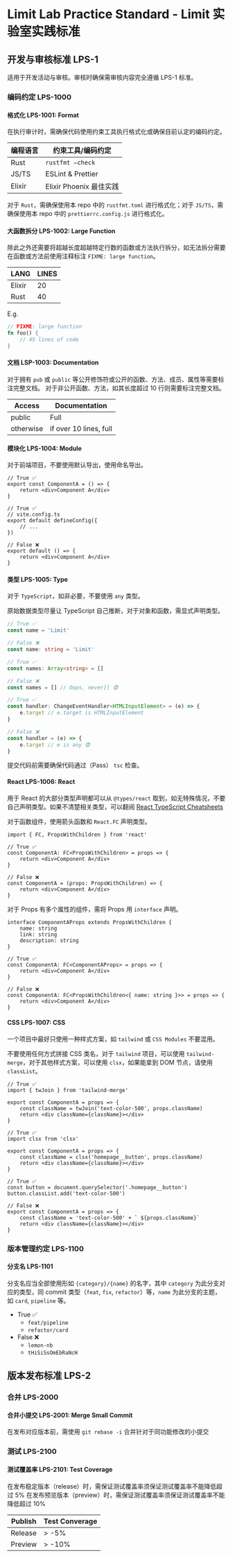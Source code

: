 # Limit Lab Practice Standard - Limit 实验室实践标准

## 开发与审核标准 LPS-1

适用于开发活动与审核。审核时确保需审核内容完全遵循 LPS-1 标准。

### 编码约定 LPS-1000

#### 格式化 LPS-1001: Format

在执行审计时，需确保代码使用约束工具执行格式化或确保目前认定的编码约定。

| 编程语言 | 约束工具/编码约定       |
| -------- | ----------------------- |
| Rust     | `rustfmt —check`        |
| JS/TS    | ESLint & Prettier       |
| Elixir   | Elixir Phoenix 最佳实践 | <!-- TODO: specific name? -->

对于 `Rust`，需确保使用本 repo 中的 `rustfmt.toml` 进行格式化；对于 `JS/TS`，需确保使用本 repo 中的 `prettierrc.config.js` 进行格式化。

#### 大函数拆分 LPS-1002: Large Function

除此之外还需要将超越长度超越特定行数的函数或方法执行拆分，如无法拆分需要在函数或方法前使用注释标注 `FIXME: large function`。

| LANG   | LINES |
| ------ | ----- |
| Elixir | 20    |
| Rust   | 40    |

E.g.

```rust
// FIXME: large function
fn foo() {
    // 45 lines of code
}
```

#### 文档 LSP-1003: Documentation

对于拥有 `pub` 或 `public` 等公开修饰符或公开的函数、方法、成员、属性等需要标注完整文档。
对于非公开函数、方法，如其长度超过 10 行则需要标注完整文档。

| Access    | Documentation          |
| --------- | ---------------------- |
| public    | Full                   |
| otherwise | if over 10 lines, full |

#### 模块化 LPS-1004: Module

对于前端项目，不要使用默认导出，使用命名导出。

```tsx
// True ✅
export const ComponentA = () => {
    return <div>Component A</div>
}

// True ✅
// vite.config.ts
export default defineConfig({
    // ...
})

// False ❌
export default () => {
    return <div>Component A</div>
}
```

#### 类型 LPS-1005: Type

对于 `TypeScript`，如非必要，不要使用 `any` 类型。

原始数据类型尽量让 TypeScript 自己推断，对于对象和函数，需显式声明类型。

```ts
// True ✅
const name = 'Limit'

// False ❌
const name: string = 'Limit'

// True ✅
const names: Array<string> = []

// False ❌
const names = [] // Oops, never[] 😨

// True ✅
const handler: ChangeEventHandler<HTMLInputElement> = (e) => {
    e.target // e.target is HTMLInputElement
}

// False ❌
const handler = (e) => {
    e.target // e is any 😨
}
```

提交代码前需要确保代码通过（Pass） `tsc` 检查。

#### React LPS-1006: React

用于 React 的大部分类型声明都可以从 `@types/react` 取到，如无特殊情况，不要自己声明类型。如果不清楚相关类型，可以翻阅 [React TypeScript Cheatsheets](https://react-typescript-cheatsheet.netlify.app/)

对于函数组件，使用箭头函数和 `React.FC` 声明类型。

```tsx
import { FC, PropsWithChildren } from 'react'

// True ✅
const ComponentA: FC<PropsWithChildren> = props => {
    return <div>Component A</div>
}

// False ❌
const ComponentA = (props: PropsWithChildren) => {
    return <div>Component A</div>
}
```

对于 Props 有多个属性的组件，需将 Props 用 `interface` 声明。

```tsx
interface ComponentAProps extends PropsWithChildren {
    name: string
    link: string
    description: string
}

// True ✅
const ComponentA: FC<ComponentAProps> = props => {
    return <div>Component A</div>
}

// False ❌
const ComponentA: FC<PropsWithChildren<{ name: string }>> = props => {
    return <div>Component A</div>
}
```

#### CSS LPS-1007: CSS

一个项目中最好只使用一种样式方案，如 `tailwind` 或 `CSS Modules` 不要混用。

不要使用任何方式拼接 CSS 类名，对于 `tailwind` 项目，可以使用 `tailwind-merge`，对于其他样式方案，可以使用 `clsx`，如果能拿到 DOM 节点，请使用 `classList`。

```tsx
// True ✅
import { twJoin } from 'tailwind-merge'

export const ComponentA = props => {
    const className = twJoin('text-color-500', props.className)
    return <div className={className}></div>
}

// True ✅
import clsx from 'clsx'

export const ComponentA = props => {
    const className = clsx('homepage__button', props.className)
    return <div className={className}></div>
}

// True ✅  
const button = document.querySelector('.homepage__button')
button.classList.add('text-color-500')

// False ❌
export const ComponentA = props => {
    const className = 'text-color-500' + ` ${props.className}`
    return <div className={className}></div>
}
```

### 版本管理约定 LPS-1100

#### 分支名 LPS-1101

分支名应当全部使用形如 `{category}/{name}` 的名字，其中 `category` 为此分支对应的类型，同 commit 类型（`feat`, `fix`, `refactor`）等，`name` 为此分支的主题，如 `card`, `pipeline` 等。

- True ✅
  - `feat/pipeline`
  - `refactor/card`
- False ❌
  - `lemon-nb`
  - `tHiSiSsOmEbRaNcH`

## 版本发布标准 LPS-2

### 合并 LPS-2000

#### 合并小提交 LPS-2001: Merge Small Commit

在发布对应版本前，需使用 `git rebase -i` 合并针对于同功能修改的小提交

### 测试 LPS-2100

#### 测试覆盖率 LPS-2101: Test Coverage

在发布稳定版本（release）时，需保证测试覆盖率须保证测试覆盖率不能降低超过 5%
在发布预览版本（preview）时，需保证测试覆盖率须保证测试覆盖率不能降低超过 10%

| Publish | Test Converage |
| ------- | -------------- |
| Release | > -5%          |
| Preview | > -10%         |
